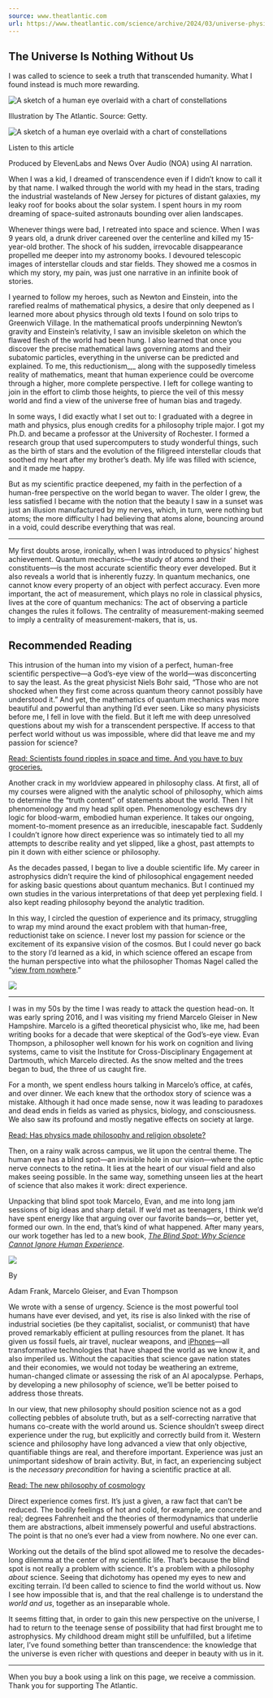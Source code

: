 ```yaml
---
source: www.theatlantic.com
url: https://www.theatlantic.com/science/archive/2024/03/universe-physics-philosophy-blind-spot-experience/677641/
---
```


## The Universe Is Nothing Without Us

I was called to science to seek a truth that transcended humanity. What I found instead is much more rewarding.

![A sketch of a human eye overlaid with a chart of constellations](https://cdn.theatlantic.com/thumbor/QkXYUOK4DIwWdNHWbRs6Fvmli8E=/0x0:2000x1125/960x540/media/img/mt/2024/03/physics_vision-1/original.jpg)

Illustration by The Atlantic. Source: Getty.

![A sketch of a human eye overlaid with a chart of constellations](https://cdn.theatlantic.com/thumbor/AqQgxDRGFgxfX1sWIv0sH5V3QLQ=/438x0:1563x1125/80x80/media/img/mt/2024/03/physics_vision-1/original.jpg)

Listen to this article

Produced by ElevenLabs and News Over Audio (NOA) using AI narration.

When I was a kid, I dreamed of transcendence even if I didn’t know to call it by that name. I walked through the world with my head in the stars, trading the industrial wastelands of New Jersey for pictures of distant galaxies, my leaky roof for books about the solar system. I spent hours in my room dreaming of space-suited astronauts bounding over alien landscapes.

Whenever things were bad, I retreated into space and science. When I was 9 years old, a drunk driver careened over the centerline and killed my 15-year-old brother. The shock of his sudden, irrevocable disappearance propelled me deeper into my astronomy books. I devoured telescopic images of interstellar clouds and star fields. They showed me a cosmos in which my story, my pain, was just one narrative in an infinite book of stories.

I yearned to follow my heroes, such as Newton and Einstein, into the rarefied realms of mathematical physics, a desire that only deepened as I learned more about physics through old texts I found on solo trips to Greenwich Village. In the mathematical proofs underpinning Newton’s gravity and Einstein’s relativity, I saw an invisible skeleton on which the flawed flesh of the world had been hung. I also learned that once you discover the precise mathematical laws governing atoms and their subatomic particles, everything in the universe can be predicted and explained. To me, this reductionism_,_ along with the supposedly timeless reality of mathematics, meant that human experience could be overcome through a higher, more complete perspective. I left for college wanting to join in the effort to climb those heights, to pierce the veil of this messy world and find a view of the universe free of human bias and tragedy.

In some ways, I did exactly what I set out to: I graduated with a degree in math and physics, plus enough credits for a philosophy triple major. I got my Ph.D. and became a professor at the University of Rochester. I formed a research group that used supercomputers to study wonderful things, such as the birth of stars and the evolution of the filigreed interstellar clouds that soothed my heart after my brother’s death. My life was filled with science, and it made me happy.

But as my scientific practice deepened, my faith in the perfection of a human-free perspective on the world began to waver. The older I grew, the less satisfied I became with the notion that the beauty I saw in a sunset was just an illusion manufactured by my nerves, which, in turn, were nothing but atoms; the more difficulty I had believing that atoms alone, bouncing around in a void, could describe everything that was real.

---

My first doubts arose, ironically, when I was introduced to physics’ highest achievement. Quantum mechanics—the study of atoms and their constituents—is the most accurate scientific theory ever developed. But it also reveals a world that is inherently fuzzy. In quantum mechanics, one cannot know every property of an object with perfect accuracy. Even more important, the act of measurement, which plays no role in classical physics, lives at the core of quantum mechanics: The act of observing a particle changes the rules it follows. The centrality of measurement-making seemed to imply a centrality of measurement-makers, that is, us.

## Recommended Reading

This intrusion of the human into my vision of a perfect, human-free scientific perspective—a God’s-eye view of the world—was disconcerting to say the least. As the great physicist Niels Bohr said, “Those who are not shocked when they first come across quantum theory cannot possibly have understood it.” And yet, the mathematics of quantum mechanics was more beautiful and powerful than anything I’d ever seen. Like so many physicists before me, I fell in love with the field. But it left me with deep unresolved questions about my wish for a transcendent perspective. If access to that perfect world without us was impossible, where did that leave me and my passion for science?

[Read: Scientists found ripples in space and time. And you have to buy groceries.](https://www.theatlantic.com/science/archive/2023/06/universe-gravitational-waves-nanograv-discovery/674570/)

Another crack in my worldview appeared in philosophy class. At first, all of my courses were aligned with the analytic school of philosophy, which aims to determine the “truth content” of statements about the world. Then I hit phenomenology and my head split open. Phenomenology eschews dry logic for blood-warm, embodied human experience. It takes our ongoing, moment-to-moment presence as an irreducible, inescapable fact. Suddenly I couldn’t ignore how direct experience was so intimately tied to all my attempts to describe reality and yet slipped, like a ghost, past attempts to pin it down with either science or philosophy.

As the decades passed, I began to live a double scientific life. My career in astrophysics didn’t require the kind of philosophical engagement needed for asking basic questions about quantum mechanics. But I continued my own studies in the various interpretations of that deep yet perplexing field. I also kept reading philosophy beyond the analytic tradition.

In this way, I circled the question of experience and its primacy, struggling to wrap my mind around the exact problem with that human-free, reductionist take on science. I never lost my passion for science or the excitement of its expansive vision of the cosmos. But I could never go back to the story I’d learned as a kid, in which science offered an escape from the human perspective into what the philosopher Thomas Nagel called the “[view from nowhere](https://bookshop.org/a/12476/9780195056440).”

[![](https://cdn.theatlantic.com/thumbor/mCSX-GffMTxDtm1WdpVgZl4vUoc=/0x0:324x500/78x120/media/img/book_reviews/2024/03/04/41y5kR6GI_L._SL500_/original.jpg)](https://bookshop.org/a/12476/9780195056440)

---

I was in my 50s by the time I was ready to attack the question head-on. It was early spring 2016, and I was visiting my friend Marcelo Gleiser in New Hampshire. Marcelo is a gifted theoretical physicist who, like me, had been writing books for a decade that were skeptical of the God’s-eye view. Evan Thompson, a philosopher well known for his work on cognition and living systems, came to visit the Institute for Cross-Disciplinary Engagement at Dartmouth, which Marcelo directed. As the snow melted and the trees began to bud, the three of us caught fire.

For a month, we spent endless hours talking in Marcelo’s office, at cafés, and over dinner. We each knew that the orthodox story of science was a mistake. Although it had once made sense, now it was leading to paradoxes and dead ends in fields as varied as physics, biology, and consciousness. We also saw its profound and mostly negative effects on society at large.

[Read: Has physics made philosophy and religion obsolete?](https://www.theatlantic.com/technology/archive/2012/04/has-physics-made-philosophy-and-religion-obsolete/256203/)

Then, on a rainy walk across campus, we lit upon the central theme. The human eye has a blind spot—an invisible hole in our vision—where the optic nerve connects to the retina. It lies at the heart of our visual field and also makes seeing possible. In the same way, something unseen lies at the heart of science that also makes it work: direct experience.

Unpacking that blind spot took Marcelo, Evan, and me into long jam sessions of big ideas and sharp detail. If we’d met as teenagers, I think we’d have spent energy like that arguing over our favorite bands—or, better yet, formed our own. In the end, that’s kind of what happened. After many years, our work together has led to a new book, [_The Blind Spot: Why Science Cannot Ignore Human Experience_](https://bookshop.org/a/12476/9780262048804).

[![](https://cdn.theatlantic.com/thumbor/-bbewcWp1OJO63hDqrZrbYD9fCA=/0x0:333x500/80x120/media/img/book_reviews/2024/03/04/41agLUP4opL._SL500_/original.jpg)](https://bookshop.org/a/12476/9780262048804)

By

Adam Frank, Marcelo Gleiser, and Evan Thompson

We wrote with a sense of urgency. Science is the most powerful tool humans have ever devised, and yet, its rise is also linked with the rise of industrial societies (be they capitalist, socialist, or communist) that have proved remarkably efficient at pulling resources from the planet. It has given us fossil fuels, air travel, nuclear weapons, and [iPhones](https://www.theatlantic.com/magazine/archive/2017/09/has-the-smartphone-destroyed-a-generation/534198/)—all transformative technologies that have shaped the world as we know it, and also imperiled us. Without the capacities that science gave nation states and their economies, we would not today be weathering an extreme, human-changed climate or assessing the risk of an AI apocalypse. Perhaps, by developing a new philosophy of science, we’ll be better poised to address those threats.

In our view, that new philosophy should position science not as a god collecting pebbles of absolute truth, but as a self-correcting narrative that humans co-create with the world around us. Science shouldn’t sweep direct experience under the rug, but explicitly and correctly build from it. Western science and philosophy have long advanced a view that only objective, quantifiable things are real, and therefore important. Experience was just an unimportant sideshow of brain activity. But, in fact, an experiencing subject is the _necessary precondition_ for having a scientific practice at all.

[Read: The new philosophy of cosmology](https://www.theatlantic.com/technology/archive/2012/01/what-happened-before-the-big-bang-the-new-philosophy-of-cosmology/251608/)

Direct experience comes first. It’s just a given, a raw fact that can’t be reduced. The bodily feelings of hot and cold, for example, are concrete and real; degrees Fahrenheit and the theories of thermodynamics that underlie them are abstractions, albeit immensely powerful and useful abstractions. The point is that no one’s ever had a view from nowhere. No one ever can.

Working out the details of the blind spot allowed me to resolve the decades-long dilemma at the center of my scientific life. That’s because the blind spot is not really a problem with science. It's a problem with a philosophy _about_ science. Seeing that dichotomy has opened my eyes to new and exciting terrain. I’d been called to science to find the world without us. Now I see how impossible that is, and that the real challenge is to understand the _world and us_, together as an inseparable whole.

It seems fitting that, in order to gain this new perspective on the universe, I had to return to the teenage sense of possibility that had first brought me to astrophysics. My childhood dream might still be unfulfilled, but a lifetime later, I’ve found something better than transcendence: the knowledge that the universe is even richer with questions and deeper in beauty with us in it.

---

When you buy a book using a link on this page, we receive a commission. Thank you for supporting The Atlantic.
